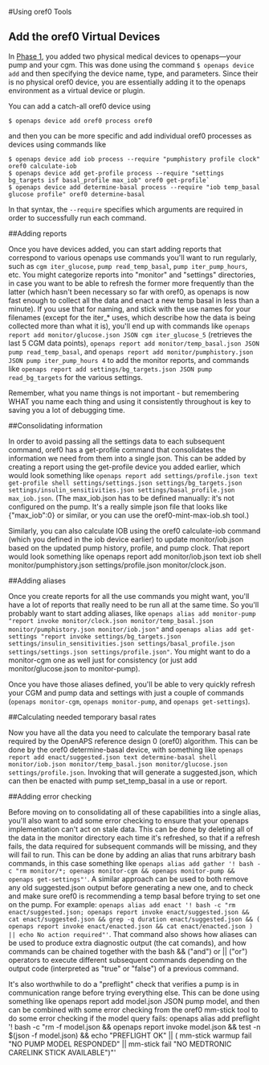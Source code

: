 #Using oref0 Tools

## Add the oref0 Virtual Devices 
In [Phase 1](docs/Overview/data-collection.md), you added two physical medical devices to openaps—your pump and your cgm. This was done using the command `$ openaps device add` and then specifying the device name, type, and parameters. Since their is no physical oref0 device, you are essentially adding it to the openaps environment as a virtual device or plugin.

You can add a catch-all oref0 device using

`$ openaps device add oref0 process oref0`

and then you can be more specific and add individual oref0 processes as devices using commands like

```
$ openaps device add iob process --require "pumphistory profile clock" oref0 calculate-iob
$ openaps device add get-profile process --require "settings bg_targets isf basal_profile max_iob" oref0 get-profile`
$ openaps device add determine-basal process --require "iob temp_basal glucose profile" oref0 determine-basal
```

In that syntax, the `--require` specifies which arguments are required in order to successfully run each command.

##Adding reports

Once you have devices added, you can start adding reports that correspond to various openaps use commands you'll want to run regularly, such as `cgm iter_glucose`, `pump read_temp_basal`, `pump iter_pump_hours`, etc. You might categorize reports into "monitor" and "settings" directories, in case you want to be able to refresh the former more frequently than the latter (which hasn't been necessary so far with oref0, as openaps is now fast enough to collect all the data and enact a new temp basal in less than a minute). If you use that for naming, and stick with the use names for your filenames (except for the iter_* uses, which describe how the data is being collected more than what it is), you'll end up with commands like `openaps report add monitor/glucose.json JSON cgm iter_glucose_5` (retrieves the last 5 CGM data points), `openaps report add monitor/temp_basal.json JSON pump read_temp_basal`, and `openaps report add monitor/pumphistory.json JSON pump iter_pump_hours 4` to add the monitor reports, and commands like `openaps report add settings/bg_targets.json JSON pump read_bg_targets` for the various settings.

Remember, what you name things is not important - but remembering WHAT you name each thing and using it consistently throughout is key to saving you a lot of debugging time.

##Consolidating information

In order to avoid passing all the settings data to each subsequent command, oref0 has a get-profile command that consolidates the information we need from them into a single json. This can be added by creating a report using the get-profile device you added earlier, which would look something like `openaps report add settings/profile.json text get-profile shell settings/settings.json settings/bg_targets.json settings/insulin_sensitivities.json settings/basal_profile.json max_iob.json`. (The max_iob.json has to be defined manually: it's not configured on the pump. It's a really simple json file that looks like {"max_iob":0} or similar, or you can use the oref0-mint-max-iob.sh tool.)

Similarly, you can also calculate IOB using the oref0 calculate-iob command (which you defined in the iob device earlier) to update monitor/iob.json based on the updated pump history, profile, and pump clock. That report would look something like openaps report add monitor/iob.json text iob shell monitor/pumphistory.json settings/profile.json monitor/clock.json.

##Adding aliases

Once you create reports for all the use commands you might want, you'll have a lot of reports that really need to be run all at the same time. So you'll probably want to start adding aliases, like `openaps alias add monitor-pump "report invoke monitor/clock.json monitor/temp_basal.json monitor/pumphistory.json monitor/iob.json"` and `openaps alias add get-settings "report invoke settings/bg_targets.json settings/insulin_sensitivities.json settings/basal_profile.json settings/settings.json settings/profile.json"`. You might want to do a monitor-cgm one as well just for consistency (or just add monitor/glucose.json to monitor-pump).

Once you have those aliases defined, you'll be able to very quickly refresh your CGM and pump data and settings with just a couple of commands (`openaps monitor-cgm`, `openaps monitor-pump`, and `openaps get-settings`).

##Calculating needed temporary basal rates

Now you have all the data you need to calculate the temporary basal rate required by the OpenAPS reference design 0 (oref0) algorithm. This can be done by the oref0 determine-basal device, with something like `openaps report add enact/suggested.json text determine-basal shell monitor/iob.json monitor/temp_basal.json monitor/glucose.json settings/profile.json`. Invoking that will generate a suggested.json, which can then be enacted with pump set_temp_basal in a use or report.

##Adding error checking

Before moving on to consolidating all of these capabilities into a single alias, you'll also want to add some error checking to ensure that your openaps implementation can't act on stale data. This can be done by deleting all of the data in the monitor directory each time it's refreshed, so that if a refresh fails, the data required for subsequent commands will be missing, and they will fail to run. This can be done by adding an alias that runs arbitrary bash commands, in this case something like `openaps alias add gather '! bash -c "rm monitor/*; openaps monitor-cgm && openaps monitor-pump && openaps get-settings"'`. A similar approach can be used to both remove any old suggested.json output before generating a new one, and to check and make sure oref0 is recommending a temp basal before trying to set one on the pump. For example: `openaps alias add enact '! bash -c "rm enact/suggested.json; openaps report invoke enact/suggested.json && cat enact/suggested.json && grep -q duration enact/suggested.json && ( openaps report invoke enact/enacted.json && cat enact/enacted.json ) || echo No action required"'`. That command also shows how aliases can be used to produce extra diagnostic output (the cat comands), and how commands can be chained together with the bash && ("and") or || ("or") operators to execute different subsequent commands depending on the output code (interpreted as "true" or "false") of a previous command.

It's also worthwhile to do a "preflight" check that verifies a pump is in communication range before trying everything else. This can be done using something like openaps report add model.json JSON pump model, and then can be combined with some error checking from the oref0 mm-stick tool to do some error checking if the model query fails: openaps alias add preflight '! bash -c "rm -f model.json && openaps report invoke model.json && test -n $(json -f model.json) && echo \"PREFLIGHT OK\" || ( mm-stick warmup fail \"NO PUMP MODEL RESPONDED\" || mm-stick fail \"NO MEDTRONIC CARELINK STICK AVAILABLE\")"' 
